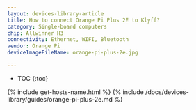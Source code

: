 ```yaml
---
layout: devices-library-article
title: How to connect Orange Pi Plus 2E to Klyff?
category: Single-board computers
chip: Allwinner H3
connectivity: Ethernet, WIFI, Bluetooth
vendor: Orange Pi
deviceImageFileName: orange-pi-plus-2e.jpg

---
```



* TOC
{:toc}

{% include get-hosts-name.html %}
{% include /docs/devices-library/guides/orange-pi-plus-2e.md %}